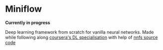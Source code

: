 # Miniflow
**Currently in progress**

Deep learning framework from scratch for vanilla neural networks.
Made while following along [coursera's DL specialisation](https://www.coursera.org/learn/deep-neural-network/home/welcome) 
with help of [nnfs source code](https://github.com/Sentdex/nnfs_book/)
